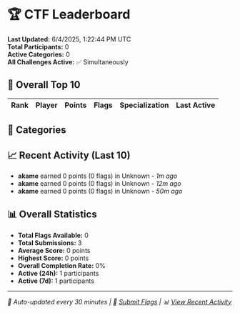 # 🏆 CTF Leaderboard

**Last Updated:** 6/4/2025, 1:22:44 PM UTC  
**Total Participants:** 0  
**Active Categories:** 0  
**All Challenges Active:** ✅ Simultaneously  

## 🥇 Overall Top 10

| Rank | Player | Points | Flags | Specialization | Last Active |
|------|--------|--------|-------|---------------|-------------|


## 🎯 Categories



## 📈 Recent Activity (Last 10)

- **akame** earned 0 points (0 flags) in Unknown - *1m ago*
- **akame** earned 0 points (0 flags) in Unknown - *12m ago*
- **akame** earned 0 points (0 flags) in Unknown - *50m ago*

## 📊 Overall Statistics

- **Total Flags Available:** 0
- **Total Submissions:** 3
- **Average Score:** 0 points
- **Highest Score:** 0 points
- **Overall Completion Rate:** 0%
- **Active (24h):** 1 participants
- **Active (7d):** 1 participants

---
*🤖 Auto-updated every 30 minutes | 🚩 [Submit Flags](https://github.com/MyCyberPlayground/my-cyber-playground-ctf/issues/new) | 📊 [View Recent Activity](recent-activity.md)*